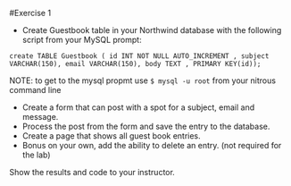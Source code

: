 #Exercise 1
* Create Guestbook table in your Northwind database with the following script from your MySQL prompt:

```
create TABLE Guestbook ( id INT NOT NULL AUTO_INCREMENT , subject VARCHAR(150), email VARCHAR(150), body TEXT , PRIMARY KEY(id));
```
NOTE: to get to the mysql propmt use ```$ mysql -u root``` from your nitrous command line

* Create a form that can post with a spot for a subject, email and message.
* Process the post from the form and save the entry to the database.
* Create a page that shows all guest book entries.
* Bonus on your own, add the ability to delete an entry. (not required for the lab)

Show the results and code to your instructor.
